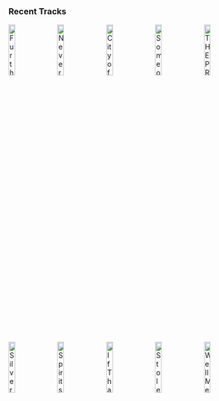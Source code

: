 ### Recent Tracks
[<img src='https://lastfm.freetls.fastly.net/i/u/300x300/ef0aa9b49aeb4ac3bc2f65c0c35cce34.png' width='16%' height='16%' alt='Further On'>](https://www.last.fm/music/bronze%2bradio%2breturn/_/further%2bon)&nbsp;&nbsp;&nbsp;&nbsp;[<img src='https://lastfm.freetls.fastly.net/i/u/300x300/78d2f97602c1df5842eb39cda12e89c5.png' width='16%' height='16%' alt='Never Saw It Coming'>](https://www.last.fm/music/the%2bfederal%2bempire/_/never%2bsaw%2bit%2bcoming)&nbsp;&nbsp;&nbsp;&nbsp;[<img src='https://lastfm.freetls.fastly.net/i/u/300x300/c8235dab6027e15473e5c1f6abe24855.png' width='16%' height='16%' alt='City of Sound'>](https://www.last.fm/music/big%2bwild/_/city%2bof%2bsound)&nbsp;&nbsp;&nbsp;&nbsp;[<img src='https://lastfm.freetls.fastly.net/i/u/300x300/62e79d7331b34ea9ced494570a2fe797.png' width='16%' height='16%' alt='Someone Great'>](https://www.last.fm/music/lcd%2bsoundsystem/_/someone%2bgreat)&nbsp;&nbsp;&nbsp;&nbsp;[<img src='https://lastfm.freetls.fastly.net/i/u/300x300/0110b944c57a82d622ba438ee9ed6043.png' width='16%' height='16%' alt='THE PRINCE'>](https://www.last.fm/music/madeon/_/the%2bprince)&nbsp;&nbsp;&nbsp;&nbsp;<br>[<img src='https://lastfm.freetls.fastly.net/i/u/300x300/cd2da7f0bea8bd63a497e9429fc148e7.png' width='16%' height='16%' alt='Silvertongue'>](https://www.last.fm/music/young%2bthe%2bgiant/_/silvertongue)&nbsp;&nbsp;&nbsp;&nbsp;[<img src='https://lastfm.freetls.fastly.net/i/u/300x300/bd141cd43b104c507c33225ef27c57c5.png' width='16%' height='16%' alt='Spirits'>](https://www.last.fm/music/the%2bstrumbellas/_/spirits)&nbsp;&nbsp;&nbsp;&nbsp;[<img src='https://lastfm.freetls.fastly.net/i/u/300x300/9fef30d38a6f44774457719c6711195f.png' width='16%' height='16%' alt='If Thats Alright'>](https://www.last.fm/music/betcha/_/if%2bthat%2527s%2balright)&nbsp;&nbsp;&nbsp;&nbsp;[<img src='https://lastfm.freetls.fastly.net/i/u/300x300/386267afa0bd4b5f9fc42137973dc61d.png' width='16%' height='16%' alt='Stole The Show'>](https://www.last.fm/music/kygo/_/stole%2bthe%2bshow)&nbsp;&nbsp;&nbsp;&nbsp;[<img src='https://lastfm.freetls.fastly.net/i/u/300x300/bdc767c4624f31cc494220a074b65387.png' width='16%' height='16%' alt='Well Meet Again'>](https://www.last.fm/music/thefatrat/_/we%2527ll%2bmeet%2bagain)&nbsp;&nbsp;&nbsp;&nbsp;<br>